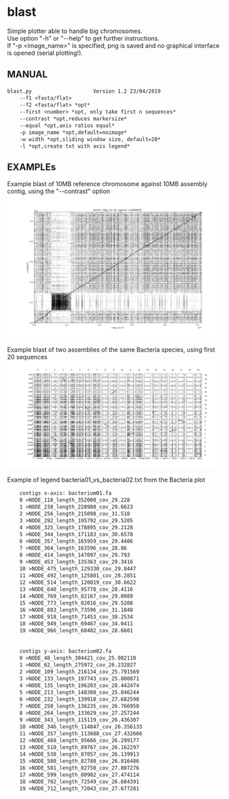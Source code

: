 # blast
Simple plotter able to handle big chromosomes.  
Use option "-h" or "--help" to get further instructions.  
If "-p <image_name>" is specified, png is saved and no graphical interface is opened (serial plotting!).  

  
## MANUAL  

    blast.py					Version 1.2	23/04/2019
        --f1 <fasta/flat>
        --f2 <fasta/flat> *opt*
        --first <number> *opt, only take first n sequences*
        --contrast *opt,reduces markersize*
        --equal *opt,axis ratios equal*
        -p image_name *opt,default=noimage*
        -w width *opt,sliding window size, default=20*
        -l *opt,create txt with axis legend*


## EXAMPLEs


Example blast of 10MB reference chromosome against 10MB assembly contig, using the "--contrast" option
![10_MB_chr plot](/example/example_10MB_chr.png)


Example blast of two assemblies of the same Bacteria species, using first 20 sequences 
![bacteria flatfile plot](/example/example_bacteria.png)


Example of legend bacteria01_vs_bacteria02.txt from the Bacteria plot


        contigs x-axis: bacterium01.fa
        0 >NODE_118_length_352008_cov_29.228
        1 >NODE_238_length_228980_cov_29.6623
        2 >NODE_256_length_215098_cov_31.518
        3 >NODE_292_length_195792_cov_29.5205
        4 >NODE_325_length_178895_cov_29.2128
        5 >NODE_344_length_171183_cov_30.6578
        6 >NODE_357_length_165959_cov_29.4406
        7 >NODE_364_length_163596_cov_28.86
        8 >NODE_414_length_147097_cov_29.793
        9 >NODE_453_length_135363_cov_29.3416
        10 >NODE_475_length_129330_cov_29.8447
        11 >NODE_492_length_125801_cov_28.2851
        12 >NODE_514_length_120819_cov_30.6622
        13 >NODE_640_length_95778_cov_28.4116
        14 >NODE_769_length_82167_cov_29.0989
        15 >NODE_773_length_82016_cov_29.5208
        16 >NODE_883_length_73596_cov_31.1848
        17 >NODE_918_length_71453_cov_30.2534
        18 >NODE_949_length_69467_cov_34.0411
        19 >NODE_966_length_68402_cov_28.6601


        contigs y-axis: bacterium02.fa
        0 >NODE_48_length_304421_cov_25.982110
        1 >NODE_62_length_275972_cov_26.232827
        2 >NODE_109_length_216134_cov_25.791569
        3 >NODE_133_length_197743_cov_25.800871
        4 >NODE_135_length_196203_cov_28.442474
        5 >NODE_213_length_148308_cov_25.846244
        6 >NODE_232_length_139918_cov_27.682598
        7 >NODE_250_length_136235_cov_26.766950
        8 >NODE_264_length_133629_cov_27.257244
        9 >NODE_343_length_115119_cov_26.436307
        10 >NODE_346_length_114847_cov_26.356133
        11 >NODE_357_length_113688_cov_27.432666
        12 >NODE_460_length_95666_cov_26.299177
        13 >NODE_510_length_89767_cov_26.162297
        14 >NODE_538_length_87057_cov_26.139913
        15 >NODE_580_length_82780_cov_26.816486
        16 >NODE_581_length_82750_cov_27.807276
        17 >NODE_599_length_80902_cov_27.474114
        18 >NODE_702_length_72549_cov_26.684391
        19 >NODE_712_length_72043_cov_27.677281
